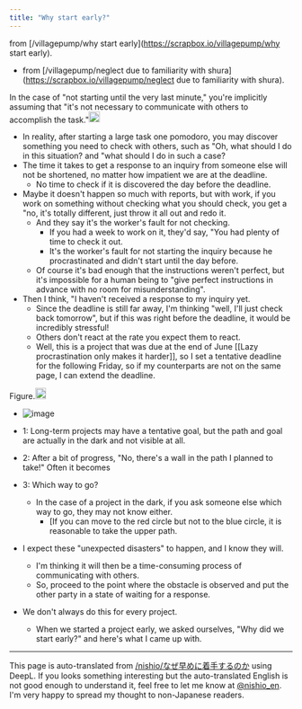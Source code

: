 ```yaml
---
title: "Why start early?"
---
```


from [/villagepump/why start early](https://scrapbox.io/villagepump/why start early).
- from [/villagepump/neglect due to familiarity with shura](https://scrapbox.io/villagepump/neglect due to familiarity with shura).

In the case of "not starting until the very last minute," you're implicitly assuming that "it's not necessary to communicate with others to accomplish the task."<img src='https://scrapbox.io/api/pages/nishio-en/nishio/icon' alt='nishio.icon' height="19.5"/>
- In reality, after starting a large task one pomodoro, you may discover something you need to check with others, such as "Oh, what should I do in this situation? and "what should I do in such a case?
- The time it takes to get a response to an inquiry from someone else will not be shortened, no matter how impatient we are at the deadline.
    - No time to check if it is discovered the day before the deadline.
- Maybe it doesn't happen so much with reports, but with work, if you work on something without checking what you should check, you get a "no, it's totally different, just throw it all out and redo it.
    - And they say it's the worker's fault for not checking.
        - If you had a week to work on it, they'd say, "You had plenty of time to check it out.
        - It's the worker's fault for not starting the inquiry because he procrastinated and didn't start until the day before.
    - Of course it's bad enough that the instructions weren't perfect, but it's impossible for a human being to "give perfect instructions in advance with no room for misunderstanding".
- Then I think, "I haven't received a response to my inquiry yet.
    - Since the deadline is still far away, I'm thinking "well, I'll just check back tomorrow", but if this was right before the deadline, it would be incredibly stressful!
    - Others don't react at the rate you expect them to react.
    - Well, this is a project that was due at the end of June [[Lazy procrastination only makes it harder]], so I set a tentative deadline for the following Friday, so if my counterparts are not on the same page, I can extend the deadline.

Figure.<img src='https://scrapbox.io/api/pages/nishio-en/nishio/icon' alt='nishio.icon' height="19.5"/>
- ![image](https://gyazo.com/bb7e9c0e0c419f54774b70f09b6891ae/thumb/1000)

- 1: Long-term projects may have a tentative goal, but the path and goal are actually in the dark and not visible at all.
- 2: After a bit of progress, "No, there's a wall in the path I planned to take!" Often it becomes
- 3: Which way to go?
    - In the case of a project in the dark, if you ask someone else which way to go, they may not know either.
        - [If you can move to the red circle but not to the blue circle, it is reasonable to take the upper path.
- I expect these "unexpected disasters" to happen, and I know they will.
    - I'm thinking it will then be a time-consuming process of communicating with others.
    - So, proceed to the point where the obstacle is observed and put the other party in a state of waiting for a response.
- We don't always do this for every project.
    - When we started a project early, we asked ourselves, "Why did we start early?" and here's what I came up with.
---
This page is auto-translated from [/nishio/なぜ早めに着手するのか](https://scrapbox.io/nishio/なぜ早めに着手するのか) using DeepL. If you looks something interesting but the auto-translated English is not good enough to understand it, feel free to let me know at [@nishio_en](https://twitter.com/nishio_en). I'm very happy to spread my thought to non-Japanese readers.
